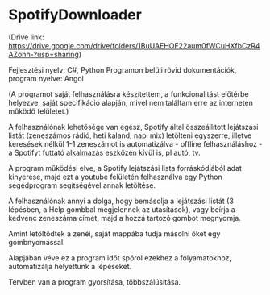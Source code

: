 # SpotifyDownloader

(Drive link: https://drive.google.com/drive/folders/1BuUAEHOF22aum0fWCuHXfbCzR4AZohh-?usp=sharing)

Fejlesztési nyelv: C#, Python
Programon belüli rövid dokumentációk, program nyelve: Angol

(A programot saját felhasználásra készítettem, a funkcionalitást előtérbe helyezve, saját specifikáció alapján, mivel nem találtam erre az interneten működő felületet.)

A felhasználónak lehetősége van egész, Spotify által összeállított lejátszási listát (zeneszámos rádió, heti kaland, napi mix) letölteni egyszerre, illetve keresések nélkül 1-1 zeneszámot is automatizálva - offline felhasználáshoz - a Spotifyt futtató alkalmazás eszközén kívül is, pl autó, tv.

A program működési elve, a Spotify lejátszási lista forráskódjából adat kinyerése, majd ezt a youtube felületén felhasználva egy Python segédprogram segítségével annak letöltése.

A felhasználónak annyi a dolga, hogy bemásolja a lejátszási listát (3 lépésben, a Help gombbal megjelennek az utasítások), vagy beírja a kedvenc zeneszáma címét, majd a hozzá tartozó gombot megnyomja.

Amint letöltődtek a zenéi, saját mappába tudja másolni őket egy gombnyomással.

Alapjában véve ez a program időt spórol ezekhez a folyamatokhoz, automatizálja helyettünk a lépéseket.

Tervben van a program gyorsítása, többszálúsítása.
